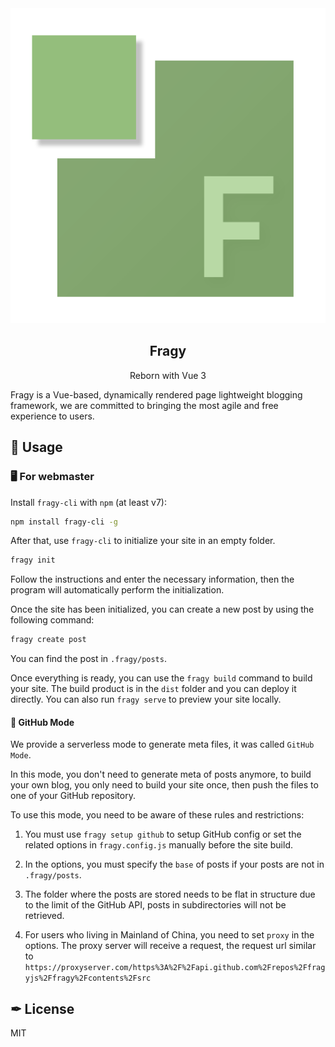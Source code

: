 <div align="center">
 <img src="https://github.com/fragyjs/fragy/blob/main/assets/logo.png?raw=true">
 <h2>Fragy</h2>
 <p>Reborn with Vue 3</p>
</div>

Fragy is a Vue-based, dynamically rendered page lightweight blogging framework, we are committed to bringing the most agile and free experience to users.

## 🔧 Usage

### 🖥 For webmaster

Install `fragy-cli` with `npm` (at least v7):

```bash
npm install fragy-cli -g
```

After that, use `fragy-cli` to initialize your site in an empty folder.

```bash
fragy init
```

Follow the instructions and enter the necessary information, then the program will automatically perform the initialization.

Once the site has been initialized, you can create a new post by using the following command:

```bash
fragy create post
```

You can find the post in `.fragy/posts`.

Once everything is ready, you can use the `fragy build` command to build your site. The build product is in the `dist` folder and you can deploy it directly. You can also run `fragy serve` to preview your site locally.

#### 🚀 GitHub Mode

We provide a serverless mode to generate meta files, it was called `GitHub Mode`.

In this mode, you don't need to generate meta of posts anymore, to build your own blog, you only need to build your site once, then push the files to one of your GitHub repository.

To use this mode, you need to be aware of these rules and restrictions:

1. You must use `fragy setup github` to setup GitHub config or set the related options in `fragy.config.js` manually before the site build.

2. In the options, you must specify the `base` of posts if your posts are not in `.fragy/posts`.

3. The folder where the posts are stored needs to be flat in structure due to the limit of the GitHub API, posts in subdirectories will not be retrieved.

4. For users who living in Mainland of China, you need to set `proxy` in the options. The proxy server will receive a request, the request url similar to `https://proxyserver.com/https%3A%2F%2Fapi.github.com%2Frepos%2Ffragyjs%2Ffragy%2Fcontents%2Fsrc`

## ✒ License

MIT
